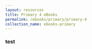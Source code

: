 ```yaml
---
layout: resources
title: Primary 4 eBooks
permalink: /ebooks/primary/primary-4
collection_name: ebooks-primary
---
```


### test